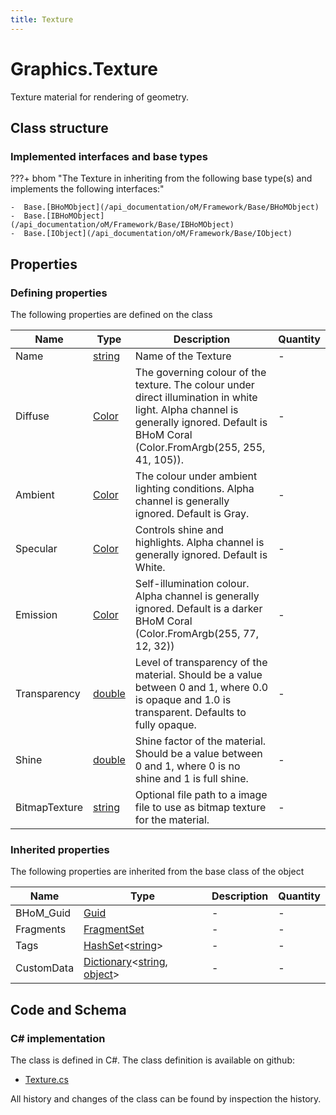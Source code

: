 ```yaml
---
title: Texture
---
```


# Graphics.Texture

Texture material for rendering of geometry.

## Class structure

### Implemented interfaces and base types

???+ bhom "The Texture in inheriting from the following base type(s) and implements the following interfaces:"

    -  Base.[BHoMObject](/api_documentation/oM/Framework/Base/BHoMObject)
    -  Base.[IBHoMObject](/api_documentation/oM/Framework/Base/IBHoMObject)
    -  Base.[IObject](/api_documentation/oM/Framework/Base/IObject)


## Properties



### Defining properties

The following properties are defined on the class

| Name             | Type             | Description      | Quantity         |
|------------------|------------------|------------------|------------------|
| Name | [string](https://learn.microsoft.com/en-us/dotnet/api/System.String?view=netstandard-2.0) | Name of the Texture | - |
| Diffuse | [Color](https://learn.microsoft.com/en-us/dotnet/api/System.Drawing.Color?view=netstandard-2.0) | The governing colour of the texture. The colour under direct illumination in white light. Alpha channel is generally ignored. Default is BHoM Coral (Color.FromArgb(255, 255, 41, 105)). | - |
| Ambient | [Color](https://learn.microsoft.com/en-us/dotnet/api/System.Drawing.Color?view=netstandard-2.0) | The colour under ambient lighting conditions. Alpha channel is generally ignored. Default is Gray. | - |
| Specular | [Color](https://learn.microsoft.com/en-us/dotnet/api/System.Drawing.Color?view=netstandard-2.0) | Controls shine and highlights. Alpha channel is generally ignored. Default is White. | - |
| Emission | [Color](https://learn.microsoft.com/en-us/dotnet/api/System.Drawing.Color?view=netstandard-2.0) | Self-illumination colour. Alpha channel is generally ignored. Default is a darker BHoM Coral (Color.FromArgb(255, 77, 12, 32)) | - |
| Transparency | [double](https://learn.microsoft.com/en-us/dotnet/api/System.Double?view=netstandard-2.0) | Level of transparency of the material. Should be a value between 0 and 1, where 0.0 is opaque and 1.0 is transparent. Defaults to fully opaque. | - |
| Shine | [double](https://learn.microsoft.com/en-us/dotnet/api/System.Double?view=netstandard-2.0) | Shine factor of the material. Should be a value between 0 and 1, where 0 is no shine and 1 is full shine. | - |
| BitmapTexture | [string](https://learn.microsoft.com/en-us/dotnet/api/System.String?view=netstandard-2.0) | Optional file path to a image file to use as bitmap texture for the material. | - |


### Inherited properties
The following properties are inherited from the base class of the object

| Name             | Type             | Description      | Quantity         |
|------------------|------------------|------------------|------------------|
| BHoM_Guid | [Guid](https://learn.microsoft.com/en-us/dotnet/api/System.Guid?view=netstandard-2.0) | - | - |
| Fragments | [FragmentSet](/api_documentation/oM/Framework/Base/FragmentSet) | - | - |
| Tags | [HashSet](https://learn.microsoft.com/en-us/dotnet/api/System.Collections.Generic.HashSet-1?view=netstandard-2.0)&lt;[string](https://learn.microsoft.com/en-us/dotnet/api/System.String?view=netstandard-2.0)&gt; | - | - |
| CustomData | [Dictionary](https://learn.microsoft.com/en-us/dotnet/api/System.Collections.Generic.Dictionary-2?view=netstandard-2.0)&lt;[string](https://learn.microsoft.com/en-us/dotnet/api/System.String?view=netstandard-2.0), [object](https://learn.microsoft.com/en-us/dotnet/api/System.Object?view=netstandard-2.0)&gt; | - | - |


## Code and Schema

### C# implementation

The class is defined in C#. The class definition is available on github:

- [Texture.cs](https://github.com/BHoM/BHoM/blob/develop/Graphics_oM/Render/Texture.cs)

All history and changes of the class can be found by inspection the history.

